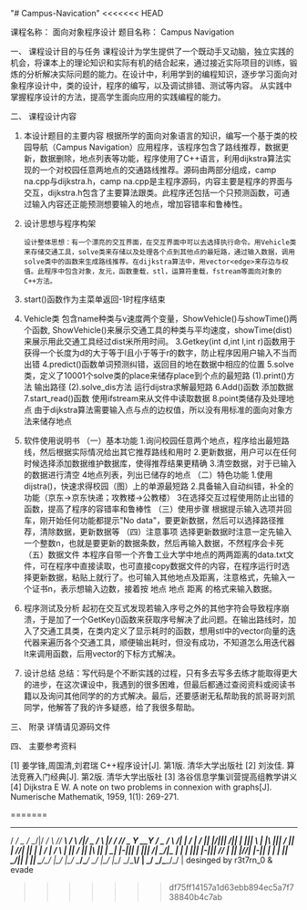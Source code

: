 "# Campus-Navication" 
<<<<<<< HEAD

课程名称：   面向对象程序设计
题目名称：  Campus Navigation

一、	课程设计目的与任务
课程设计为学生提供了一个既动手又动脑，独立实践的机会，将课本上的理论知识和实际有机的结合起来，通过接近实际项目的训练，锻炼的分析解决实际问题的能力。在设计中，利用学到的编程知识，逐步学习面向对象程序设计中，类的设计，程序的编写，以及调试排错、测试等内容。 从实践中掌握程序设计的方法，提高学生面向应用的实践编程的能力。
		
二、	课程设计内容   
1.	本设计题目的主要内容
根据所学的面向对象语言的知识，编写一个基于类的校园导航（Campus Navigation）应用程序，该程序包含了路线推荐，数据更新，数据删除，地点列表等功能，程序使用了C++语言，利用dijkstra算法实现的一个对校园任意两地点的交通路线推荐。源码由两部分组成，camp na.cpp与dijkstra.h，camp na.cpp是主程序源码，内容主要是程序的界面与交互，dijkstra.h包含了主要算法跟类。此程序还包括一个只预测函数，可通过输入内容还正能预测想要输入的地点，增加容错率和鲁棒性。

2.	设计思想与程序构架
 
		设计整体思想：有一个漂亮的交互界面，在交互界面中可以去选择执行命令。用Vehicle类来存储交通工具，solve类来存储以及处理各个点到其他点的最短路，通过输入数据，调用solve类中的函数来生成路线推荐。在dijkstra算法中，用vector<edge>来存边与权值。此程序中包含对象，友元，函数重载，stl，运算符重载，fstream等面向对象的C++方法。
1.	start()函数作为主菜单返回-1时程序结束
2.	Vehicle类
包含name种类与v速度两个变量，ShowVehicle()与showTime()两个函数, ShowVehicle()来展示交通工具的种类与平均速度，showTime(dist)来展示用此交通工具经过dist米所用时间。
  3.Getkey(int d,int l,int r)函数用于获得一个长度为d的大于等于l且小于等于r的数字，防止程序因用户输入不当而出错
  4.predict()函数单词预测纠错，返回目的地在数据中相应的位置
  5.solve类，定义了10001个solve类的place来储存place到个点的最短路
      (1).print()方法 输出路径
      (2).solve_dis方法 运行dijstra求解最短路
  6.Add()函数 添加数据
  7.start_read()函数 使用ifstream来从文件中读取数据
  8.point类储存及处理地点 由于dijkstra算法需要输入点与点的边权值，所以没有用标准的面向对象方法来储存地点

3.	软件使用说明书
（一）基本功能 
    1.询问校园任意两个地点，程序给出最短路线，然后根据实际情况给出其它推荐路线和用时
    2.更新数据，用户可以在任何时候选择添加数据维护数据库，使得推荐结果更精确
    3.清空数据，对于已输入的数据进行清空
    4地点列表，列出已储存的地点
（二）特色功能
    1.使用dijstra()，快速求得校园（图）上的单源最短路
    2.具备输入自动纠错，补全的功能（京东->京东快递；攻教楼->公教楼）
    3在选择交互过程使用防止出错的函数，提高了程序的容错率和鲁棒性
（三）使用步骤
    根据提示输入选项并回车，刚开始任何功能都提示"No data"，要更新数据，然后可以选择路径推荐，清除数据，更新数据等
（四）注意事项 
    选择更新数据时注意一定先输入一个整数n，也就是要更新的数据条数，然后再输入数据，不然程序会卡死
（五）数据文件
    本程序自带一个齐鲁工业大学中地点的两两距离的data.txt文件，可在程序中直接读取，也可直接copy数据文件的内容，在程序运行时选择更新数据，粘贴上就行了。也可输入其他地点及距离，注意格式，先输入一个证书n，表示想输入边数，接着按 地点 地点 距离 的格式来输入数据。

4.	程序测试及分析
    起初在交互式发现若输入序号之外的其他字符会导致程序崩溃，于是加了一个GetKey()函数来获取序号解决了此问题。在输出路线时，加入了交通工具类，在类内定义了显示耗时的函数，想用stl中的vector向量的迭代器来遍历各个交通工具，顺便输出耗时，但没有成功，不知道怎么用迭代器It来调用函数，后用vector的下标方式解决。

5.	设计总结
    总结：写代码是个不断实践的过程，只有多去写多去练才能取得更大的进步，在这次课设中，我遇到的很多困难，但最后都通过查阅资料或阅读书籍以及询问其他同学的的方式解决。最后，还要感谢无私帮助我的凯哥哥刘凯同学，他解答了我的许多疑惑，给了我很多帮助。

三、	附录
    详情请见源码文件

四、	主要参考资料

[1] 姜学锋,周国清,刘君瑞 C++程序设计[J]. 第1版. 清华大学出版社
[2] 刘汝佳. 算法竞赛入门经典[J]. 第2版. 清华大学出版社
[3] 洛谷信息学集训营提高组教学讲义 
[4] Dijkstra E W. A note on two problems in connexion with graphs[J]. Numerische Mathematik, 1959, 1(1): 269-271.



=======
 ____  ____  _      ____  _     ____    _      ____  _     _  _____ ____ _____ _  ____  _
/   _\/  _ \/ \__/|/  __\/ \ /\/ ___\  / \  /|/  _ \/ \ |\/ \/  __//  _ Y__ __Y \/  _ \/ \  /|
|  /  | / \|| |\/|||  \/|| | |||    \  | |\ ||| / \|| | //| || |  _| / \| / \ | || / \|| |\ ||
|  \__| |-||| |  |||  __/| \_/|\___ |  | | \||| |-||| \// | || |_//| |-|| | | | || \_/|| | \||
\____/\_/ \|\_/  \|\_/   \____/\____/  \_/  \|\_/ \|\__/  \_/\____\\_/ \| \_/ \_/\____/\_/  \|
desinged by r3t7rn_0 & evade
>>>>>>> df75ff14157a1d63ebb894ec5a7f738840b4c7ab

